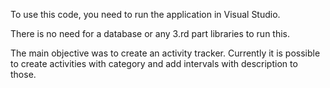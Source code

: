 To use this code, you need to run the application in Visual Studio.

There is no need for a database or any 3.rd part libraries to run this.

The main objective was to create an activity tracker.
Currently it is possible to create activities with category and add intervals with description to those.
